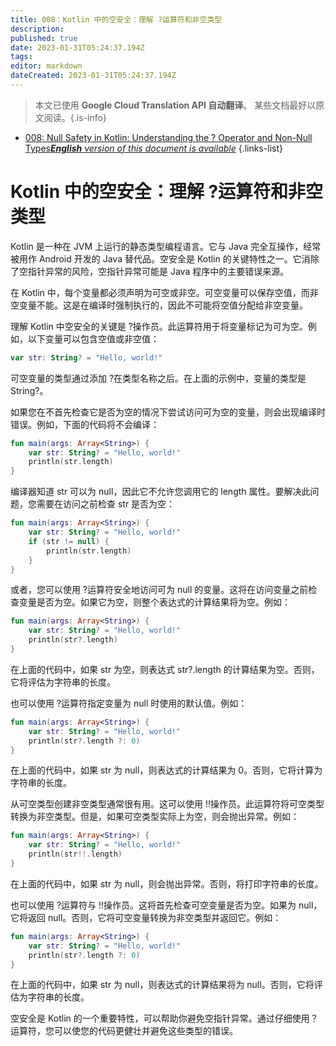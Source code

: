```yaml
---
title: 008：Kotlin 中的空安全：理解 ?运算符和非空类型
description: 
published: true
date: 2023-01-31T05:24:37.194Z
tags: 
editor: markdown
dateCreated: 2023-01-31T05:24:37.194Z
---
```


> 本文已使用 **Google Cloud Translation API 自动翻译**。
某些文档最好以原文阅读。{.is-info}
- [008: Null Safety in Kotlin: Understanding the ? Operator and Non-Null Types***English** version of this document is available*](/en/Knowledge-base/Kotlin/Learning/008-null-safety-in-kotlin-understanding-the--operator-and-non-null-types)
{.links-list}




# Kotlin 中的空安全：理解 ?运算符和非空类型

Kotlin 是一种在 JVM 上运行的静态类型编程语言。它与 Java 完全互操作，经常被用作 Android 开发的 Java 替代品。空安全是 Kotlin 的关键特性之一。它消除了空指针异常的风险，空指针异常可能是 Java 程序中的主要错误来源。

在 Kotlin 中，每个变量都必须声明为可空或非空。可空变量可以保存空值，而非空变量不能。这是在编译时强制执行的，因此不可能将空值分配给非空变量。

理解 Kotlin 中空安全的关键是 ?操作员。此运算符用于将变量标记为可为空。例如，以下变量可以包含空值或非空值：

```kotlin
var str: String? = "Hello, world!"
```

可空变量的类型通过添加 ?在类型名称之后。在上面的示例中，变量的类型是 String?。

如果您在不首先检查它是否为空的情况下尝试访问可为空的变量，则会出现编译时错误。例如，下面的代码将不会编译：

```kotlin
fun main(args: Array<String>) {
    var str: String? = "Hello, world!"
    println(str.length)
}
```

编译器知道 str 可以为 null，因此它不允许您调用它的 length 属性。要解决此问题，您需要在访问之前检查 str 是否为空：

```kotlin
fun main(args: Array<String>) {
    var str: String? = "Hello, world!"
    if (str != null) {
        println(str.length)
    }
}
```

或者，您可以使用 ?运算符安全地访问可为 null 的变量。这将在访问变量之前检查变量是否为空。如果它为空，则整个表达式的计算结果将为空。例如：

```kotlin
fun main(args: Array<String>) {
    var str: String? = "Hello, world!"
    println(str?.length)
}
```

在上面的代码中，如果 str 为空，则表达式 str?.length 的计算结果为空。否则，它将评估为字符串的长度。

也可以使用 ?运算符指定变量为 null 时使用的默认值。例如：

```kotlin
fun main(args: Array<String>) {
    var str: String? = "Hello, world!"
    println(str?.length ?: 0)
}
```

在上面的代码中，如果 str 为 null，则表达式的计算结果为 0。否则，它将计算为字符串的长度。

从可空类型创建非空类型通常很有用。这可以使用 !!操作员。此运算符将可空类型转换为非空类型。但是，如果可空类型实际上为空，则会抛出异常。例如：

```kotlin
fun main(args: Array<String>) {
    var str: String? = "Hello, world!"
    println(str!!.length)
}
```

在上面的代码中，如果 str 为 null，则会抛出异常。否则，将打印字符串的长度。

也可以使用 ?运算符与 !!操作员。这将首先检查可空变量是否为空。如果为 null，它将返回 null。否则，它将可空变量转换为非空类型并返回它。例如：

```kotlin
fun main(args: Array<String>) {
    var str: String? = "Hello, world!"
    println(str?.length ?: 0)
}
```

在上面的代码中，如果 str 为 null，则表达式的计算结果将为 null。否则，它将评估为字符串的长度。

空安全是 Kotlin 的一个重要特性，可以帮助你避免空指针异常。通过仔细使用？运算符，您可以使您的代码更健壮并避免这些类型的错误。